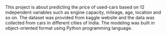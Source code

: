 This project is about predicting the price of used-cars based on 12 independent variables such as engine capacity, mileage, age, location and so on. The dataset was provided from kaggle website and the data was collected from cars in different cities of India. The modeling was built in object-oriented format using Python programming language.
